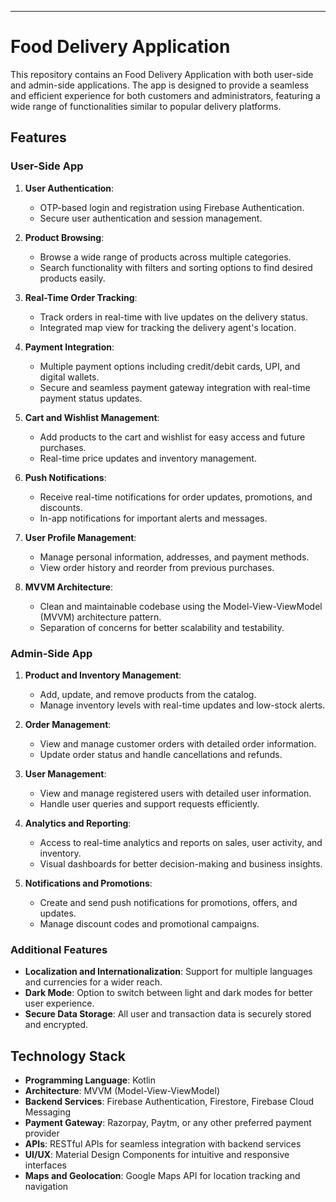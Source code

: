 ---

# Food Delivery Application

This repository contains an  Food Delivery Application with both user-side and admin-side applications. The app is designed to provide a seamless and efficient experience for both customers and administrators, featuring a wide range of functionalities similar to popular delivery platforms.

## Features

### User-Side App

1. **User Authentication**:
   - OTP-based login and registration using Firebase Authentication.
   - Secure user authentication and session management.

2. **Product Browsing**:
   - Browse a wide range of products across multiple categories.
   - Search functionality with filters and sorting options to find desired products easily.

3. **Real-Time Order Tracking**:
   - Track orders in real-time with live updates on the delivery status.
   - Integrated map view for tracking the delivery agent's location.

4. **Payment Integration**:
   - Multiple payment options including credit/debit cards, UPI, and digital wallets.
   - Secure and seamless payment gateway integration with real-time payment status updates.

5. **Cart and Wishlist Management**:
   - Add products to the cart and wishlist for easy access and future purchases.
   - Real-time price updates and inventory management.

6. **Push Notifications**:
   - Receive real-time notifications for order updates, promotions, and discounts.
   - In-app notifications for important alerts and messages.

7. **User Profile Management**:
   - Manage personal information, addresses, and payment methods.
   - View order history and reorder from previous purchases.

8. **MVVM Architecture**:
   - Clean and maintainable codebase using the Model-View-ViewModel (MVVM) architecture pattern.
   - Separation of concerns for better scalability and testability.

### Admin-Side App

1. **Product and Inventory Management**:
   - Add, update, and remove products from the catalog.
   - Manage inventory levels with real-time updates and low-stock alerts.

2. **Order Management**:
   - View and manage customer orders with detailed order information.
   - Update order status and handle cancellations and refunds.

3. **User Management**:
   - View and manage registered users with detailed user information.
   - Handle user queries and support requests efficiently.

4. **Analytics and Reporting**:
   - Access to real-time analytics and reports on sales, user activity, and inventory.
   - Visual dashboards for better decision-making and business insights.

5. **Notifications and Promotions**:
   - Create and send push notifications for promotions, offers, and updates.
   - Manage discount codes and promotional campaigns.

### Additional Features

- **Localization and Internationalization**: Support for multiple languages and currencies for a wider reach.
- **Dark Mode**: Option to switch between light and dark modes for better user experience.
- **Secure Data Storage**: All user and transaction data is securely stored and encrypted.

## Technology Stack

- **Programming Language**: Kotlin
- **Architecture**: MVVM (Model-View-ViewModel)
- **Backend Services**: Firebase Authentication, Firestore, Firebase Cloud Messaging
- **Payment Gateway**: Razorpay, Paytm, or any other preferred payment provider
- **APIs**: RESTful APIs for seamless integration with backend services
- **UI/UX**: Material Design Components for intuitive and responsive interfaces
- **Maps and Geolocation**: Google Maps API for location tracking and navigation
